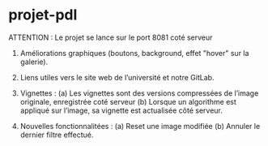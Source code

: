 # projet-pdl
ATTENTION : Le projet se lance sur le port 8081 coté serveur

1. Améliorations graphiques (boutons, background, effet "hover" sur la galerie).

2. Liens utiles vers le site web de l’université et notre GitLab.

3. Vignettes :
    (a) Les vignettes sont des versions compressées de l’image originale, enregistrée coté
    serveur
    (b) Lorsque un algorithme est appliqué sur l’image, sa vignette est actualisée côté serveur.

4. Nouvelles fonctionnalitées :
    (a) Reset une image modifiée
    (b) Annuler le dernier filtre effectué.
